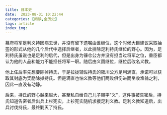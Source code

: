 ```yaml
---
title: 日本史
date:  2023-08-31 10:22:44
categories: [阅读,全历史]
tags: article
index_img: 
---
```

幕府将军足利义持因病去世，并没有留下遗嘱由谁继位，这个时候大臣建议采取抽签的形式从他的几个后代中选择后继者，以此排除足利持氏继位的野心。因为，足利持氏虽说也是足利的后代，但是出身为镰仓公方并没有担当过将军之位，重臣都认为他的人品和能力不能担任将军一职。随后由义圆继位，继位后改名义教。

他上任后率先想要除掉持氏，于是拉拢辅佐持氏的筱川公方足利满直，承诺可以获取其封底为奖励除掉持氏。但是满直也怕义教等他们两败俱伤进而坐收渔翁之利，因此一直没有动静。

后来，持氏的野心越来越大，甚至私自给自己儿子赐字"义"，这件事被告密后，持氏知道告密者后出兵上杉宪实，上衫宪实随机求援足利义教。足利义教知道后，出兵讨伐持氏，最终剿灭了持氏。